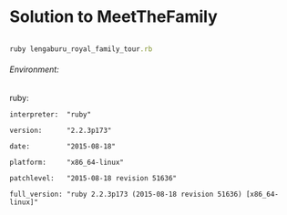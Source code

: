 # Solution to MeetTheFamily

```ruby

ruby lengaburu_royal_family_tour.rb

```

###### Environment:

ruby:
 
    interpreter:  "ruby"
    
    version:      "2.2.3p173"
    
    date:         "2015-08-18"
    
    platform:     "x86_64-linux"
    
    patchlevel:   "2015-08-18 revision 51636"
    
    full_version: "ruby 2.2.3p173 (2015-08-18 revision 51636) [x86_64-linux]"

